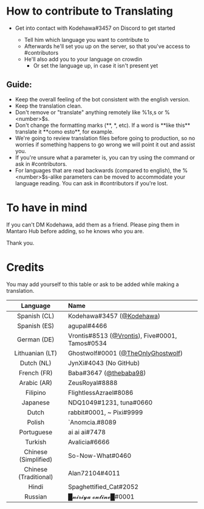 # How to contribute to Translating

- Get into contact with Kodehawa#3457 on Discord to get started

  + Tell him which language you want to contribute to
  + Afterwards he'll set you up on the server, so that you've access to #contributors
  + He'll also add you to your language on crowdin
    + Or set the language up, in case it isn't present yet

## Guide:
   + Keep the overall feeling of the bot consistent with the english version.
   + Keep the translation clean.
   + Don't remove or "translate" anything remotely like %1$s, %2$s or %\<number\>$s.
   + Don't change the formatting marks (\*\*, \*, etc). If a word is \*\*like this\*\* translate it \*\*como esto\*\*, for example.
   + We're going to review translation files before going to production, so no worries if something happens to go wrong we will point it out and assist you.
   + If you're unsure what a parameter is, you can try using the command or ask in #contributors.
   + For languages that are read backwards (compared to english), the %\<number\>$s-alike parameters can be moved to accommodate your language reading. You can ask in #contributors if you're lost.


# To have in mind
If you can't DM Kodehawa, add them as a friend. Please ping them in Mantaro Hub before adding, so he knows who you are. 

Thank you.

# Credits
You may add yourself to this table or ask to be added while making a translation.

| Language | Name |
|:--------:|:-----|
| Spanish (CL) | Kodehawa#3457 ([@Kodehawa](https://github.com/Kodehawa)) |
| Spanish (ES) | agupal#4466 |
| German (DE) | Vrontis#8513 ([@Vrontis](https://github.com/Vrontis)), Five#0001, Tamos#0534 |
| Lithuanian (LT) | Ghostwolf#0001 ([@TheOnlyGhostwolf](https://github.com/TheOnlyGhostwolf)) |
| Dutch (NL) | JynXi#4043 (No GitHub) |
| French (FR) | Baba#3647 ([@thebaba98](https://github.com/thebaba98)) |
| Arabic (AR) | ZeusRoyal#8888 |
| Filipino | FlightlessAzrael#8086
| Japanese | NDQ1049#1231, tuna#0660 |
| Dutch | rabbit#0001, ~ Pixi#9999 |
| Polish | \`Anomcia.#8089 |
| Portuguese | ai ai ai#7478 |
| Turkish | Avalicia#6666 |
| Chinese (Simplified) | So-Now-What#0460 |
| Chinese (Traditional) | Alan72104#4011 |
| Hindi | Spaghettified_Cat#2052 |
| Russian | █𝓷𝓲𝓻𝓲𝔂𝓪 𝓸𝓷𝓵𝓲𝓷𝓮█#0001 |
